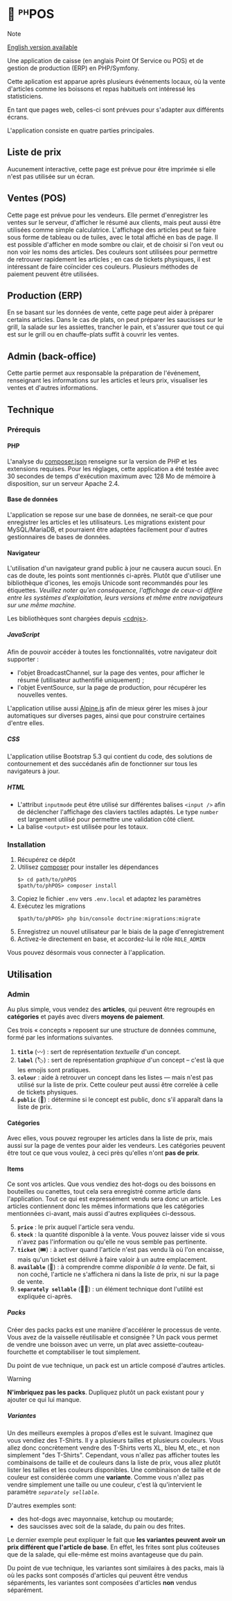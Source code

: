 # 🎪 ᴾᴴPOS

> [!NOTE]
> [English version available](README.md)

Une application de caisse (en anglais Point Of Service ou POS) et de gestion de production (ERP) en PHP/Symfony.

Cette aplication est apparue après plusieurs événements locaux, où la vente d'articles comme les boissons et repas habituels ont intéressé les statisticiens.

En tant que pages web, celles-ci sont prévues pour s'adapter aux différents écrans.

L'application consiste en quatre parties principales.

## Liste de prix

Aucunement interactive, cette page est prévue pour être imprimée si elle n'est pas utilisée sur un écran.

## Ventes (POS)

Cette page est prévue pour les vendeurs. Elle permet d'enregistrer les ventes sur le serveur, d'afficher le résumé aux clients, mais peut aussi être utilisées comme simple calculatrice.
L'affichage des articles peut se faire sous forme de tableau ou de tuiles, avec le total affiché en bas de page. Il est possible d'afficher en mode sombre ou clair, et de choisir si l'on veut ou non voir les noms des articles. Des couleurs sont utilisées pour permettre de retrouver rapidement les articles ; en cas de tickets physiques, il est intéressant de faire coïncider ces couleurs.
Plusieurs méthodes de paiement peuvent être utilisées.

## Production (ERP)

En se basant sur les données de vente, cette page peut aider à préparer certains articles. Dans le cas de plats, on peut préparer les saucisses sur le grill, la salade sur les assiettes, trancher le pain, et s'assurer que tout ce qui est sur le grill ou en chauffe-plats suffit à couvrir les ventes.

## Admin (back-office)

Cette partie permet aux responsable la préparation de l'événement, renseignant les informations sur les articles et leurs prix, visualiser les ventes et d'autres informations.

## Technique

### Prérequis

#### PHP

L'analyse du [composer.json](./composer.json) renseigne sur la version de PHP et les extensions requises.
Pour les réglages, cette application a été testée avec 30 secondes de temps d'exécution maximum avec 128 Mo de mémoire à disposition, sur un serveur Apache 2.4.

#### Base de données

L'application se repose sur une base de données, ne serait-ce que pour enregistrer les articles et les utilisateurs. Les migrations existent pour MySQL/MariaDB, et pourraient être adaptées facilement pour d'autres gestionnaires de bases de données.

#### Navigateur

L'utilisation d'un navigateur grand public à jour ne causera aucun souci. En cas de doute, les points sont mentionnés ci-après.
Plutôt que d'utiliser une bibliothèque d'icones, les emojis Unicode sont recommandés pour les étiquettes. _Veuillez noter qu'en conséquence, l'affichage de ceux-ci diffère entre les systèmes d'exploitation, leurs versions et même entre navigateurs sur une même machine._

Les bibliothèques sont chargées depuis [&lt;cdnjs&gt;](https://cdnjs.com/).

##### JavaScript
Afin de pouvoir accéder à toutes les fonctionnalités, votre navigateur doit supporter :

- l'objet BroadcastChannel, sur la page des ventes, pour afficher le résumé (utilisateur authentifié uniquement) ;
- l'objet EventSource, sur la page de production, pour récupérer les nouvelles ventes.

L'application utilise aussi [Alpine.js](//alpinejs.dev/) afin de mieux gérer les mises à jour automatiques sur diverses pages, ainsi que pour construire certaines d'entre elles.

##### CSS
L'application utilise Bootstrap 5.3 qui contient du code, des solutions de contournement et des succédanés afin de fonctionner sur tous les navigateurs à jour.

##### HTML
- L'attribut `inputmode` peut être utilisé sur différentes balises `<input />` afin de déclencher l'affichage des claviers tactiles adaptés. Le type `number` est largement utilisé pour permettre une validation côté client.
- La balise `<output>` est utilisée pour les totaux.

### Installation

1. Récupérez ce dépôt
2. Utilisez [composer](https://getcomposer.com/) pour installer les dépendances
   ```
   $> cd path/to/phPOS
   $path/to/phPOS> composer install
   ```
3. Copiez le fichier `.env` vers `.env.local` et adaptez les paramètres
4. Exécutez les migrations
   ```
   $path/to/phPOS> php bin/console doctrine:migrations:migrate
   ```
5. Enregistrez un nouvel utilisateur par le biais de la page d'enregistrement
6. Activez-le directement en base, et accordez-lui le rôle `ROLE_ADMIN`

Vous pouvez désormais vous connecter à l'application.

## Utilisation

### Admin

Au plus simple, vous vendez des **articles**, qui peuvent être regroupés en **catégories** et payés avec divers **moyens de paiement**.

Ces trois « concepts » reposent sur une structure de données commune, formé par les informations suivantes.

1. **`title`** (〰️) : sert de représentation _textuelle_ d'un concept.
2. **`label`** (🏷️) : sert de représentation _graphique_ d'un concept – c'est là que les emojis sont pratiques.
3. **`colour`** : aide à retrouver un concept dans les listes — mais n'est pas utilisé sur la liste de prix.
   Cette couleur peut aussi être correlée à celle de tickets physiques.
4. **`public`** (📖) : détermine si le concept est public, donc s'il apparaît dans la liste de prix.

#### Catégories

Avec elles, vous pouvez regrouper les articles dans la liste de prix, mais aussi sur la page de ventes pour aider les vendeurs. Les catégories peuvent être tout ce que vous voulez, à ceci près qu'elles n'ont **pas de prix**.

#### Items

Ce sont vos articles. Que vous vendiez des hot-dogs ou des boissons en bouteilles ou canettes, tout cela sera enregistré comme article dans l'application. Tout ce qui est expressément vendu sera donc un article.
Les articles contiennent donc les mêmes informations que les catégories mentionnées ci-avant, mais aussi d'autres expliquées ci-dessous.

5. **`price`** : le prix auquel l'article sera vendu.
6. **`stock`** : la quantité disponible à la vente. Vous pouvez laisser vide si vous n'avez pas l'information ou qu'elle ne vous semble pas pertinente.
7. **`ticket`** (🎟️) : à activer quand l'article n'est pas vendu là où l'on encaisse, mais qu'un ticket est délivré à faire valoir à un autre emplacement.
8. **`available`** (💸) : à comprendre comme _disponible à la vente_. De fait, si non coché, l'article ne s'affichera ni dans la liste de prix, ni sur la page de vente.
9. **`separately sellable`** (⛓️‍💥) : un élément technique dont l'utilité est expliquée ci-après.

##### Packs
Créer des packs packs est une manière d'accélérer le processus de vente. Vous avez de la vaisselle réutilisable et consignée ? Un pack vous permet de vendre une boisson avec un verre, un plat avec assiette-couteau-fourchette et comptabiliser le tout simplement.

Du point de vue technique, un pack est un article composé d'autres articles.

> [!WARNING]
> **N'imbriquez pas les packs**. Dupliquez plutôt un pack existant pour y ajouter ce qui lui manque.

##### Variantes
Un des meilleurs exemples à propos d'elles est le suivant. Imaginez que vous vendiez des T-Shirts. Il y a plusieurs tailles et plusieurs couleurs. Vous allez donc concrètement vendre des T-Shirts verts XL, bleu M, etc., et non simplement "des T-Shirts". Cependant, vous n'allez pas afficher toutes les combinaisons de taille et de couleurs dans la liste de prix, vous allez plutôt lister les tailles et les couleurs disponibles.
Une combinaison de taille et de couleur est considérée comm une **variante**.
Comme vous n'allez pas vendre simplement une taille ou une couleur, c'est là qu'intervient le paramètre _`separately sellable`_.

D'autres exemples sont:
- des hot-dogs avec mayonnaise, ketchup ou moutarde;
- des saucisses avec soit de la salade, du pain ou des frites.

Le dernier exemple peut expliquer le fait que **les variantes peuvent avoir un prix différent que l'article de base**. En effet, les frites sont plus coûteuses que de la salade, qui elle-même est moins avantageuse que du pain.

Du point de vue technique, les variantes sont similaires à des packs, mais là où les packs sont composés d'articles qui peuvent être vendus séparéments, les variantes sont composées d'articles **non** vendus séparément.